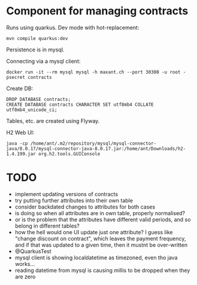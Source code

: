 # Component for managing contracts

Runs using quarkus. Dev mode with hot-replacement:

    mvn compile quarkus:dev

Persistence is in mysql.

Connecting via a mysql client:

    docker run -it --rm mysql mysql -h maxant.ch --port 30300 -u root -psecret contracts

Create DB:

    DROP DATABASE contracts;
    CREATE DATABASE contracts CHARACTER SET utf8mb4 COLLATE utf8mb4_unicode_ci;

Tables, etc. are created using Flyway.

H2 Web UI:

    java -cp /home/ant/.m2/repository/mysql/mysql-connector-java/8.0.17/mysql-connector-java-8.0.17.jar:/home/ant/Downloads/h2-1.4.199.jar org.h2.tools.GUIConsole

# TODO

- implement updating versions of contracts
- try putting further attributes into their own table
- consider backdated changes to attributes for both cases
- is doing so when all attributes are in own table, properly normalised?
- or is the problem that the attributes have different valid periods, and so belong in different tables?
- how the hell would one UI update just one attribute? I guess  like "change discount on contract", which leaves the payment frequency, and if that was updated to a given time, then it mustnt be over-written
- @QuarkusTest
- mysql client is showing localdatetime as timezoned, even tho java works...
- reading datetime from mysql is causing millis to be dropped when they are zero
